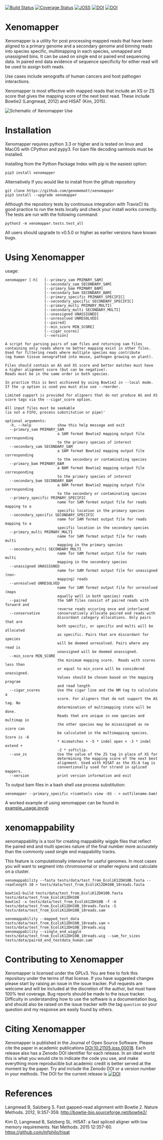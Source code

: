[![Build Status](https://travis-ci.org/genomematt/xenomapper.svg?branch=master)](https://travis-ci.org/genomematt/xenomapper)
[![Coverage Status](https://coveralls.io/repos/genomematt/xenomapper/badge.svg)](https://coveralls.io/r/genomematt/xenomapper)
[![JOSS](http://joss.theoj.org/papers/7065e20e97ff4e44695b5e9fef7cdcd8/status.svg)](http://dx.doi.org/10.21105.joss.00018)
[![DOI](https://zenodo.org/badge/11450/genomematt/xenomapper.svg)](https://zenodo.org/badge/latestdoi/11450/genomematt/xenomapper)
[![DOI](https://img.shields.io/pypi/v/xenomapper.svg)](https://pypi.python.org/pypi/XenoMapper/)

Xenomapper
==========

Xenomapper is a utility for post processing mapped reads that have been aligned to a primary genome and a secondary genome and binning reads into species specific, multimapping in each species, unmapped and unassigned bins.  It can be used on single end or paired end sequencing data.  In paired end data evidence of sequence specificity for either read will be used to assign both reads.

Use cases include xenografts of human cancers and host pathogen interactions.

Xenomapper is most effective with mapped reads that include an XS or ZS score that gives the mapping score of the next best read.  These include Bowtie2 (Langmead, 2012) and HISAT (Kim, 2015). 

![Schematic of Xenomapper Use](/schematic.jpg "Schematic of Xenomapper Use")

Installation
============
Xenomapper requires python 3.3 or higher and is tested on linux and MacOS with CPython and pypy3.  For bam file decoding samtools must be installed.

Installing from the Python Package Index with pip is the easiest option:

    pip3 install xenomapper
    
Alternatively if you would like to install from the github repository

    git clone https://github.com/genomematt/xenomapper
    pip3 install --upgrade xenomapper
	
Although the repository tests by continuous integration with TravisCI its good practice to run the tests locally and check your install works correctly.  The tests are run with the following command:

    python3 -m xenomapper.tests.test_all

All users should upgrade to v0.5.0 or higher as earlier versions have known bugs.

Using Xenomapper
================

usage:

    xenomapper [-h]   [--primary_sam PRIMARY_SAM]
                      [--secondary_sam SECONDARY_SAM]
					  [--primary_bam PRIMARY_BAM]
                      [--secondary_bam SECONDARY_BAM]
                      [--primary_specific PRIMARY_SPECIFIC]
                      [--secondary_specific SECONDARY_SPECIFIC]
                      [--primary_multi PRIMARY_MULTI]
                      [--secondary_multi SECONDARY_MULTI]
                      [--unassigned UNASSIGNED]
					  [--unresolved UNRESOLVED]
                      [--paired]
					  [--min_score MIN_SCORE]
					  [--cigar_scores]
                      [--version]

	A script for parsing pairs of sam files and returning sam files
	containing only reads where no better mapping exist in other files.
	Used for filtering reads where multiple species may contribute 
	(eg human tissue xenografted into mouse, pathogen growing on plant).

	Files should contain an AS and XS score and better matches must have
	a higher alignment score (but can be negative).
	Reads must be in the same order in both species.

	In practice this is best acchieved by using Bowtie2 in --local mode.
	If the -p option is used you must also use --reorder.

	Limited support is provided for aligners that do not produce AS and XS
	score tags via the --cigar_score option.

	All input files must be seekable
	(ie not a FIFO, process substitution or pipe)'

	optional arguments:
	  -h, --help            show this help message and exit
	  --primary_sam PRIMARY_SAM
	                        a SAM format Bowtie2 mapping output file corresponding
	                        to the primary species of interest
	  --secondary_sam SECONDARY_SAM
	                        a SAM format Bowtie2 mapping output file corresponding
	                        to the secondary or contaminating species
	  --primary_bam PRIMARY_BAM
	                        a BAM format Bowtie2 mapping output file corresponding
	                        to the primary species of interest
	  --secondary_bam SECONDARY_BAM
	                        a BAM format Bowtie2 mapping output file corresponding
	                        to the secondary or contaminating species
	  --primary_specific PRIMARY_SPECIFIC
	                        name for SAM format output file for reads mapping to a
	                        specific location in the primary species
	  --secondary_specific SECONDARY_SPECIFIC
	                        name for SAM format output file for reads mapping to a
	                        specific location in the secondary species
	  --primary_multi PRIMARY_MULTI
	                        name for SAM format output file for reads multi
	                        mapping in the primary species
	  --secondary_multi SECONDARY_MULTI
	                        name for SAM format output file for reads multi
	                        mapping in the secondary species
	  --unassigned UNASSIGNED
	                        name for SAM format output file for unassigned (non-
	                        mapping) reads
	  --unresolved UNRESOLVED
	                        name for SAM format output file for unresolved (maps
	                        equally well in both species) reads
	  --paired              the SAM files consist of paired reads with forward and
	                        reverse reads occuring once and interlaced
	  --conservative        conservatively allocate paired end reads with
	                        discordant category allocations. Only pairs that are
	                        both specific, or specific and multi will be allocated
	                        as specific. Pairs that are discordant for species
	                        will be deemed unresolved. Pairs where any read is
	                        unassigned will be deemed unassigned.
	  --min_score MIN_SCORE
							the minimum mapping score.  Reads with scores less than
							or equal to min_score will be considered unassigned.
							Values should be chosen based on the mapping program 
							and read length
	  --cigar_scores        Use the cigar line and the NM tag to calculate a
	                        score. For aligners that do not support the AS tag. No
	                        determination of multimapping state will be done.
	                        Reads that are unique in one species and multimap in
	                        the other species may be misassigned as no score can
	                        be calculated in the multimapping species. Score is -6
	                        * mismatches + -5 * indel open + -3 * indel extend +
	                        -2 * softclip.
	  --use_zs              Use the value of the ZS tag in place of XS for
	                        determining the mapping score of the next best
	                        alignment. Used with HISAT as the XS:A tag is
	                        conventionally used for strand in spliced mappers.
	  --version             print version information and exit


To output bam files in a bash shell use process substitution:


    xenomapper --primary_specific >(samtools view -bS - > outfilename.bam)


A worked example of using xenomapper can be found in [example_usage.ipynb](example_usage.ipynb)

xenomappability
===============
xenomappability is a tool for creating mappability wiggle files that reflect the paired end and multi species nature of the final number more accurately than the commonly used single end mappability tracks.

This feature is computationally intensive for useful genomes.  In most cases you will want to segment into chromosomal or smaller regions and calculate on a cluster.


    xenomappability --fasta tests/data/test_from_EcoliK12DH10B.fasta --readlength 10 > tests/data/test_from_EcoliK12DH10B_10reads.fasta

    bowtie2-build tests/data/test_from_EcoliK12DH10B.fasta tests/data/test_from_EcoliK12DH10B
    bowtie2 -x tests/data/test_from_EcoliK12DH10B -f -U tests/data/test_from_EcoliK12DH10B_10reads.fasta -S tests/data/test_from_EcoliK12DH10B_10reads.sam

    xenomappability --mapped_test_data tests/data/test_from_EcoliK12DH10B_10reads.sam > tests/data/test_from_EcoliK12DH10B_10reads.wig
    xenomappability --single_end_wiggle tests/data/test_from_EcoliK12DH10B_10reads.wig --sam_for_sizes tests/data/paired_end_testdata_human.sam`
	
Contributing to Xenomapper
==========================
Xenomapper is licensed under the GPLv3.  You are free to fork this repository under the terms of that license.  If you have suggested changes please start by raising an issue in the issue tracker.  Pull requests are welcome and will be included at the discretion of the author, but must have 100% test coverage.
Bug reports should be made to the issue tracker.  Difficulty in understanding how to use the software is a documentation bug, and should also be raised on the issue tracker with the tag `question` so your question and my response are easily found by others.


Citing Xenomapper
=================

Xenomapper is published in the Journal of Open Source Software.  Please cite the paper in academic publications [DOI:10.21105.joss.00018](http://dx.doi.org/10.21105.joss.00018).  Each release also has a Zenodo DOI identifier for each release.  In an ideal world this is what you would cite to indicate the code you use, and make everything more reproducible but academic credit is better served at the moment by the paper. Try and include the Zenodo DOI or a version number in your methods.  The DOI for the current release is [![DOI](https://zenodo.org/badge/11450/genomematt/xenomapper.svg)](https://zenodo.org/badge/latestdoi/11450/genomematt/xenomapper)

References
=================
Langmead B, Salzberg S. Fast gapped-read alignment with Bowtie 2. Nature Methods. 2012, 9:357-359. http://bowtie-bio.sourceforge.net/bowtie2/

Kim D, Langmead B, Salzberg SL. HISAT: a fast spliced aligner with low memory requirements. Nat Methods. 2015 12:357-60. https://github.com/infphilo/hisat
